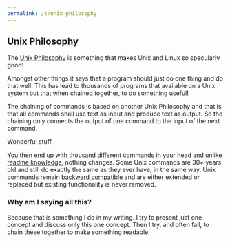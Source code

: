 ```yaml
---
permalink: /t/unix-philosophy
---
```


## Unix Philosophy

The [Unix Philosophy](https://en.wikipedia.org/wiki/Unix_philosophy) is something that makes Unix and Linux so specularly good!

Amongst other things it says that a program should just do one thing and do that well. This has lead to thousands of programs that available on a Unix system but that when chained together, to do something useful!

The chaining of commands is based on another Unix Philosophy and that is that all commands shall use text as input and produce text as output. So the chaining only connects the output of one command to the input of the next command.

Wonderful stuff.

You then end up with thousand different commands in your head and unlike [readme knowledge](/t/readme-knowledge), nothing changes. Some Unix commands are 30+ years old and still do exactly the same as they ever have, in the same way. Unix commands remain [backward compatible](https://www.merriam-webster.com/dictionary/backward%20compatible) and are either extended or replaced but existing functionality is never removed.

### Why am I saying all this?

Because that is something I do in my writing. I try to present just one concept and discuss only this one concept. Then I try, and often fail, to chain these together to make something readable.
